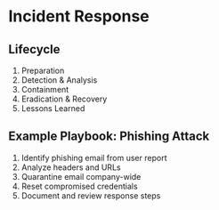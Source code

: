 # Incident Response

## Lifecycle
1. Preparation  
2. Detection & Analysis  
3. Containment  
4. Eradication & Recovery  
5. Lessons Learned

## Example Playbook: Phishing Attack
1. Identify phishing email from user report  
2. Analyze headers and URLs  
3. Quarantine email company-wide  
4. Reset compromised credentials  
5. Document and review response steps

